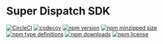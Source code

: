# Super Dispatch SDK

[![CircleCI](https://circleci.com/gh/superdispatch/sdk.svg?style=svg)](https://circleci.com/gh/superdispatch/sdk)
[![codecov](https://codecov.io/gh/superdispatch/sdk/branch/master/graph/badge.svg)](https://codecov.io/gh/superdispatch/sdk)
[![npm version](https://img.shields.io/npm/v/@superdispatch/sdk.svg)](https://npmjs.com/@superdispatch/sdk)
[![npm minzipped size](https://img.shields.io/bundlephobia/minzip/@superdispatch/sdk.svg)](https://bundlephobia.com/result?p=@superdispatch/sdk)
[![npm type definitions](https://img.shields.io/npm/types/@superdispatch/sdk.svg)](https://npmjs.com/@superdispatch/sdk)
[![npm downloads](https://img.shields.io/npm/dm/@superdispatch/sdk.svg)](https://npmjs.com/@superdispatch/sdk)
[![npm license](https://img.shields.io/npm/l/@superdispatch/sdk.svg)](https://npmjs.com/@superdispatch/sdk)